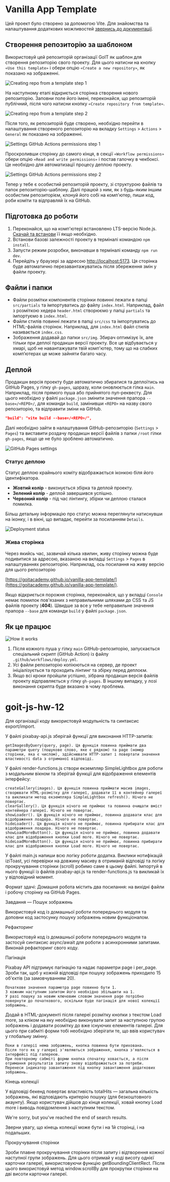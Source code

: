 # Vanilla App Template

Цей проект було створено за допомогою Vite. Для знайомства та налаштування
додаткових можливостей [звернись до документації](https://vitejs.dev/).

## Створення репозиторію за шаблоном

Використовуй цей репозиторій організації GoIT як шаблон для створення
репозиторію свого проекту. Для цього натисни на кнопку `«Use this template»` і
обери опцію `«Create a new repository»`, як показано на зображенні.

![Creating repo from a template step 1](./assets/template-step-1.png)

На наступному етапі відкриється сторінка створення нового репозиторію. Заповни
поле його імені, переконайся, що репозиторій публічний, після чого натисни
кнопку `«Create repository from template»`.

![Creating repo from a template step 2](./assets/template-step-2.png)

Після того, як репозиторій буде створено, необхідно перейти в налаштування
створеного репозиторію на вкладку `Settings` > `Actions` > `General` як показано
на зображенні.

![Settings GitHub Actions permissions step 1](./assets/gh-actions-perm-1.png)

Проскроливши сторінку до самого кінця, в секції `«Workflow permissions»` обери
опцію `«Read and write permissions»` і постав галочку в чекбоксі. Це необхідно
для автоматизації процесу деплою проекту.

![Settings GitHub Actions permissions step 2](./assets/gh-actions-perm-2.png)

Тепер у тебе є особистий репозиторій проекту, зі структурою файлів та папок
репозиторію-шаблону. Далі працюй з ним, як з будь-яким іншим особистим
репозиторієм, клонуй його собі на комп'ютер, пиши код, роби коміти та відправляй
їх на GitHub.

## Підготовка до роботи

1. Переконайся, що на комп'ютері встановлено LTS-версію Node.js.
   [Скачай та встанови](https://nodejs.org/en/) її якщо необхідно.
2. Встанови базові залежності проекту в терміналі командою `npm install`.
3. Запусти режим розробки, виконавши в терміналі команду `npm run dev`.
4. Перейдіть у браузері за адресою
   [http://localhost:5173](http://localhost:5173). Ця сторінка буде автоматично
   перезавантажуватись після збереження змін у файли проекту.

## Файли і папки

- Файли розмітки компонентів сторінки повинні лежати в папці `src/partials` та
  імпортуватись до файлу `index.html`. Наприклад, файл з розміткою хедера
  `header.html` створюємо у папці `partials` та імпортуємо в `index.html`.
- Файли стилів повинні лежати в папці `src/css` та імпортуватись до HTML-файлів
  сторінок. Наприклад, для `index.html` файл стилів називається `index.css`.
- Зображення додавай до папки `src/img`. Збирач оптимізує їх, але тільки при
  деплої продакшн версії проекту. Все це відбувається у хмарі, щоб не
  навантажувати твій комп'ютер, тому що на слабких компʼютерах це може зайняти
  багато часу.

## Деплой

Продакшн версія проекту буде автоматично збиратися та деплоїтись на GitHub
Pages, у гілку `gh-pages`, щоразу, коли оновлюється гілка `main`. Наприклад,
після прямого пуша або прийнятого пул-реквесту. Для цього необхідно у файлі
`package.json` змінити значення прапора `--base=/<REPO>/`, для команди `build`,
замінивши `<REPO>` на назву свого репозиторію, та відправити зміни на GitHub.

```json
"build": "vite build --base=/<REPO>/",
```

Далі необхідно зайти в налаштування GitHub-репозиторію (`Settings` > `Pages`) та
виставити роздачу продакшн версії файлів з папки `/root` гілки `gh-pages`, якщо
це не було зроблено автоматично.

![GitHub Pages settings](./assets/repo-settings.png)

### Статус деплою

Статус деплою крайнього коміту відображається іконкою біля його ідентифікатора.

- **Жовтий колір** - виконується збірка та деплой проекту.
- **Зелений колір** - деплой завершився успішно.
- **Червоний колір** - під час лінтингу, збірки чи деплою сталася помилка.

Більш детальну інформацію про статус можна переглянути натиснувши на іконку, і в
вікні, що випадає, перейти за посиланням `Details`.

![Deployment status](./assets/deploy-status.png)

### Жива сторінка

Через якийсь час, зазвичай кілька хвилин, живу сторінку можна буде подивитися за
адресою, вказаною на вкладці `Settings` > `Pages` в налаштуваннях репозиторію.
Наприклад, ось посилання на живу версію для цього репозиторію

[https://goitacademy.github.io/vanilla-app-template/](https://goitacademy.github.io/vanilla-app-template/).

Якщо відкриється порожня сторінка, переконайся, що у вкладці `Console` немає
помилок пов'язаних з неправильними шляхами до CSS та JS файлів проекту
(**404**). Швидше за все у тебе неправильне значення прапора `--base` для
команди `build` у файлі `package.json`.

## Як це працює

![How it works](./assets/how-it-works.png)

1. Після кожного пуша у гілку `main` GitHub-репозиторію, запускається
   спеціальний скрипт (GitHub Action) із файлу `.github/workflows/deploy.yml`.
2. Усі файли репозиторію копіюються на сервер, де проект ініціалізується та
   проходить лінтинг та збірку перед деплоєм.
3. Якщо всі кроки пройшли успішно, зібрана продакшн версія файлів проекту
   відправляється у гілку `gh-pages`. В іншому випадку, у лозі виконання скрипта
   буде вказано в чому проблема.

# goit-js-hw-12

Для організації коду використовуй модульність та синтаксис export/import.

У файлі pixabay-api.js зберігай функції для виконання HTTP-запитів:

    getImagesByQuery(query, page). Ця функція повинна приймати два параметри query (пошукове слово, яке є рядком) та page (номер сторінки, яка є числом), здійснювати HTTP-запит і повертати значення властивості data з отриманої відповіді.

У файлі render-functions.js створи екземпляр SimpleLightbox для роботи з
модальним вікном та зберігай функції для відображення елементів інтерфейсу:

    createGallery(images). Ця функція повинна приймати масив images, створювати HTML-розмітку для галереї, додавати її в контейнер галереї та викликати метод екземпляра SimpleLightbox refresh(). Нічого не повертає.
    clearGallery(). Ця функція нічого не приймає та повинна очищати вміст контейнера галереї. Нічого не повертає.
    showLoader(). Ця функція нічого не приймає, повинна додавати клас для відображення лоадера. Нічого не повертає.
    hideLoader(). Ця функція нічого не приймає, повинна прибирати клас для відображення лоадера. Нічого не повертає.
    showLoadMoreButton(). Ця функція нічого не приймає, повинна додавати клас для відображення кнопки Load more. Нічого не повертає.
    hideLoadMoreButton(). Ця функція нічого не приймає, повинна прибирати клас для відображення кнопки Load more. Нічого не повертає.

У файлі main.js напиши всю логіку роботи додатка. Виклики нотифікацій iziToast,
усі перевірки на довжину масиву в отриманій відповіді та логіку прокручування
сторінки (scroll) робимо саме в цьому файлі. Імпортуй в нього функції із файлів
pixabay-api.js та render-functions.js та викликай їх у відповідний момент.

Формат здачі: Домашня робота містить два посилання: на вихідні файли і робочу
сторінку на GitHub Pages.

Завдання — Пошук зображень

Використовуй код із домашньої роботи попереднього модуля та доповни код
застосунку пошуку зображень новим функціоналом.

Рефакторинг

Використовуй код із домашньої роботи попереднього модуля та застосуй синтаксис
async/await для роботи з асинхронними запитами. Виконай рефакторинг свого коду.

Пагінація

Pixabay API підтримує пагінацію та надає параметри page і per_page. Зроби так,
щоб у кожній відповіді при пошуку зображень приходило 15 об'єктів (за
замовчуванням 20).

    Початкове значення параметра page повинно бути 1.
    З кожним наступним запитом його необхідно збільшити на 1.
    У разі пошуку за новим ключовим словом значення page потрібно повернути до початкового, оскільки буде пагінація для нової колекції зображень.

Додай в HTML-документі після галереї розмітку кнопки з текстом Load more, за
кліком на яку необхідно виконувати запит за наступною групою зображень і
додавати розмітку до вже існуючих елементів галереї. Для цього при сабміті форми
тобі необхідно зберігати те, що ввів користувач у глобальну змінну.

    Поки в галерії нема зображень, кнопка повинна бути прихована.
    Після того як у галереї з'являються зображення, кнопка з'являється в інтерфейсі під галереєю.
    При повторному сабміті форми кнопка спочатку ховається, а після отримання результатів запиту знову відображається за потреби.
    Перенеси індикатор завантаження під кнопку завантаження додаткових зображень.

Кінець колекції

У відповіді бекенд повертає властивість totalHits — загальна кількість
зображень, які відповідають критерію пошуку (для безкоштовного акаунту). Якщо
користувач дійшов до кінця колекції, ховай кнопку Load more і виводь
повідомлення з наступним текстом.

We're sorry, but you've reached the end of search results.

Зверни увагу, що кінець колекції може бути і на 1й сторінці, і на подальших.

Прокручування сторінки

Зроби плавне прокручування сторінки після запиту і відтворення кожної наступної
групи зображень. Для цього отримай у коді висоту однієї карточки галереї,
використовуючи функцію getBoundingClientRect. Після цього використовуй метод
window.scrollBy для прокрутки сторінки на дві висоти карточки галереї.
